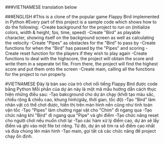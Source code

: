 ###VIETNAMESE translation below

###ENGLISH
#This is a clone of the popular game Flappy Bird implemented in Python
#Every part of this project is a sample code which shows how to do the following:
-Create background for the project to run on (initialize colors, width & height, fps, time, speed)
-Create "Bird" as playable character, showing itself on the background screen as well as calculating the velocity
-Create "Pipes" as obstacles for the "Bird" to pass by
-Create functions for when the "Bird" has passed by the "Pipes" and scoring
-Create reset function for the players if they wish to play again
-Create functions to deal with the highscore, the project will obtain the score and write them in a seperate txt file. From there, the project will find the highest score and put them onto the screen
-Create main, calling all the functions for the project to run properly.

#VIETNAMESE
Đây là bản sao của trò chơi nổi tiếng Flappy Bird được code bằng Python
Mỗi phần của dự án này là một mã mẫu hướng dẫn cách thực hiện những điều sau:
-Tạo bakcground cho dự án chạy (khởi tạo màu sắc, chiều rộng & chiều cao, khung hình/giây, thời gian, tốc độ)
-Tạo "Bird" làm nhân vật có thể chơi được, hiển thị trên màn hình nền cũng như tính toán vận tốc
-Tạo "Pipes" làm chướng ngại vật cho "Chim" đi ngang qua
-Tạo chức năng khi "Bird" đi ngang qua "Pipe" và ghi điểm
-Tạo chức năng reset cho người chơi nếu muốn chơi lại
-Tạo các hàm xử lý điểm cao, dự án sẽ lấy điểm và ghi vào một file txt riêng. Từ đó, dự án sẽ tìm ra số điểm cao nhất và đưa chúng lên màn hình
-Tạo main, gọi tất cả các chức năng để project chạy ổn định.
